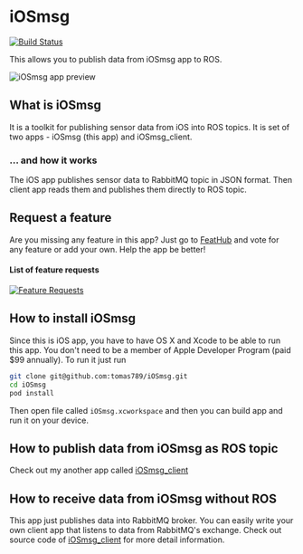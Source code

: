 # iOSmsg

[![Build Status](https://travis-ci.org/tomas789/iOSmsg.svg?branch=master)](https://travis-ci.org/tomas789/iOSmsg)

This allows you to publish data from iOSmsg app to ROS.

![iOSmsg app preview](https://tomas789.github.io/iOSmsg/images/app_preview_small.png)

## What is iOSmsg

It is a toolkit for publishing sensor data from iOS into ROS topics. It is set of two apps - iOSmsg (this app) and iOSmsg_client.

### ... and how it works

The iOS app publishes sensor data to RabbitMQ topic in JSON format. Then client app reads them and publishes them directly to ROS topic.

## Request a feature

Are you missing any feature in this app? Just go to [FeatHub](http://feathub.com/tomas789/iOSmsg) and vote for any feature or add your own. Help the app be better!

#### List of feature requests
[![Feature Requests](http://feathub.com/tomas789/iOSmsg?format=svg)](http://feathub.com/tomas789/iOSmsg)

## How to install iOSmsg

Since this is iOS app, you have to have OS X and Xcode to be able to run this app. You don't need to be a member of Apple Developer Program (paid $99 annually). To run it just run

```bash
git clone git@github.com:tomas789/iOSmsg.git
cd iOSmsg
pod install
```

Then open file called `iOSmsg.xcworkspace` and then you can build app and run it on your device.

## How to publish data from iOSmsg as ROS topic

Check out my another app called [iOSmsg_client](https://github.com/tomas789/iOSmsg_client)

## How to receive data from iOSmsg without ROS

This app just publishes data into RabbitMQ broker. You can easily write your own client app that listens to data from RabbitMQ's exchange. Check out source code of [iOSmsg_client](https://github.com/tomas789/iOSmsg_client) for more detail information.
